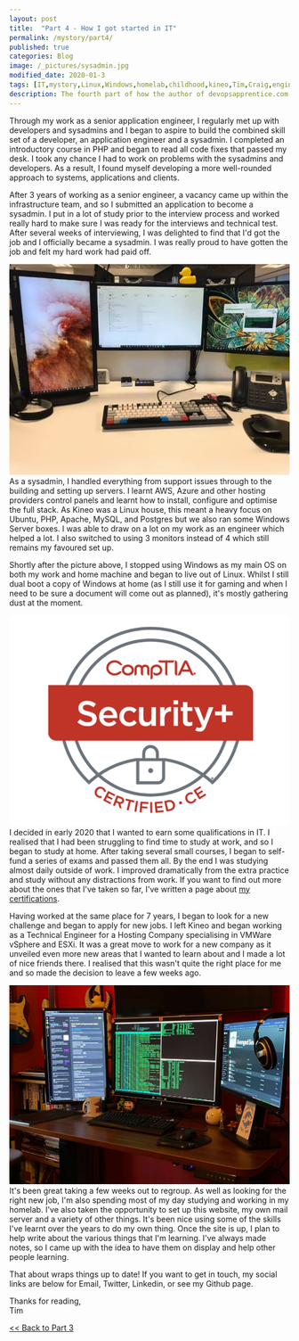 ```yaml
---
layout: post
title:  "Part 4 - How I got started in IT"
permalink: /mystory/part4/
published: true
categories: Blog
image: /_pictures/sysadmin.jpg
modified_date: 2020-01-3
tags: [IT,mystory,Linux,Windows,homelab,childhood,kineo,Tim,Craig,engineer,application,developer,coding,sysadmin,systems,administrator,qualifications,certifications,aberystwyth,university,study,music,xp-30,cubase,sx3,ms-dos,prince,persia,sierra,online,on-line,ibm,adventure,games,soundblaster,creative,sord,m5,birmingham,english,degree,basic,gcse,recording,writing,monitors,four,three,senior,client,services,manager,architect,developers,technical,ubuntu,php,apache,mysql,postgresql,postgres,server,dual boot,comptia,security+,network+,aws,azure]
description: The fourth part of how the author of devopsapprentice.com started a career in IT.
---
```

Through my work as a senior application engineer, I regularly met up with developers and sysadmins and I began to aspire to build the combined skill set of a developer, an application engineer and a sysadmin. I completed an introductory course in PHP and began to read all code fixes that passed my desk. I took any chance I had to work on problems with the sysadmins and developers. As a result, I found myself developing a more well-rounded approach to systems, applications and clients.

After 3 years of working as a senior engineer, a vacancy came up within the infrastructure team, and so I submitted an application to become a sysadmin. I put in a lot of study prior to the interview process and worked really hard to make sure I was ready for the interviews and technical test. After several weeks of interviewing, I was delighted to find that I'd got the job and I officially became a sysadmin. I was really proud to have gotten the job and felt my hard work had paid off.

<a href="/_pictures/sysadmin.jpg" target="_blank">
<img src="/_pictures/sysadmin.jpg" alt="three monitor set up" class="leftimg" /></a>
As a sysadmin, I handled everything from support issues through to the building and setting up servers. I learnt AWS, Azure and other hosting providers control panels and learnt how to install, configure and optimise the full stack. As Kineo was a Linux house, this meant a heavy focus on Ubuntu, PHP, Apache, MySQL, and Postgres but we also ran some Windows Server boxes. I was able to draw on a lot on my work as an engineer which helped a lot. I also switched to using 3 monitors instead of 4 which still remains my favoured set up.

Shortly after the picture above, I stopped using Windows as my main OS on both my work and home machine and began to live out of Linux. Whilst I still dual boot a copy of Windows at home (as I still use it for gaming and when I need to be sure a document will come out as planned), it's mostly gathering dust at the moment.

<a href="https://comptia.org/" target="_blank">
<img src="/_pictures/securityplus-badge.png" alt="Comptia Security+ badge" class="rightimg" /></a>
I decided in early 2020 that I wanted to earn some qualifications in IT. I realised that I had been struggling to find time to study at work, and so I began to study at home. After taking several small courses, I began to self-fund a series of exams and passed them all. By the end I was studying almost daily outside of work. I improved dramatically from the extra practice and study without any distractions from work. If you want to find out more about the ones that I've taken so far, I've written a page about <a href="/mycertifications">my certifications</a>.

Having worked at the same place for 7 years, I began to look for a new challenge and began to apply for new jobs. I left Kineo and began working as a Technical Engineer for a Hosting Company specialising in VMWare vSphere and ESXi. It was a great move to work for a new company as it unveiled even more new areas that I wanted to learn about and I made a lot of nice friends there. I realised that this wasn't quite the right place for me and so made the decision to leave a few weeks ago.

<a href="/_pictures/threemonitorsetup.jpg" target="_blank">
<img src="/_pictures/threemonitorsetup.jpg" alt="three monitor home set up" class="leftimg" /></a>
It's been great taking a few weeks out to regroup. As well as looking for the right new job, I'm also spending most of my day studying and working in my homelab. I've also taken the opportunity to set up this website, my own mail server and a variety of other things. It's been nice using some of the skills I've learnt over the years to do my own thing. Once the site is up, I plan to help write about the various things that I'm learning. I've always made notes, so I came up with the idea to have them on display and help other people learning.   

That about wraps things up to date! If you want to get in touch, my social links are below for Email, Twitter, Linkedin, or see my Github page.

Thanks for reading,<br>
Tim
<div><a id="l" href="/mystory/part3"><< Back to Part 3</a>&nbsp;</div>
<br>
